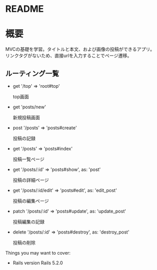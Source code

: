 # README

# 概要
  MVCの基礎を学習。タイトルと本文、および画像の投稿ができるアプリ。<br>
  リンクタグがないため、直接urlを入力することでページ遷移。

## ルーティング一覧

  * get '/top' => 'root#top'

    top画面

  * get 'posts/new'

    新規投稿画面

  * post '/posts' => 'posts#create'

    投稿の記録

  * get '/posts' => 'posts#index'

    投稿一覧ページ

  * get '/posts/:id' => 'posts#show', as: 'post'

    投稿の詳細ページ

  * get '/posts/:id/edit' => 'posts#edit', as: 'edit_post'

    投稿の編集ページ

  * patch '/posts/:id' => 'posts#update', as: 'update_post'

    投稿編集の記録

  * delete '/posts/:id' => 'posts#destroy', as: 'destroy_post'

    投稿の削除

Things you may want to cover:

* Rails version
  Rails 5.2.0

